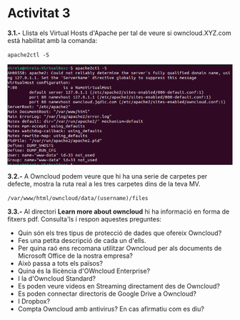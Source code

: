 # Activitat 3

**3.1.-** Llista els Virtual Hosts d'Apache per tal de veure si owncloud.XYZ.com està habilitat amb la comanda:

`apache2ctl -S`

![Captura](activitat3-1.png)

**3.2.-** A Owncloud podem veure que hi ha una serie de carpetes per defecte, mostra la ruta real a les tres carpetes dins de la teva MV.

`/var/www/html/owncloud/data/(username)/files`

**3.3.-** Al directori **Learn more about owncloud** hi ha informació en forma de fitxers pdf. Consulta'ls i respon aquestes preguntes:

* Quin són els tres tipus de protecció de dades que ofereix Owncloud?
* Fes una petita descripció de cada un d'ells.
* Per quina raó ens recomana utilitzar Owncloud per als documents de Microsoft Office de la nostra empresa?
* Això passa a tots els països?
* Quina és la llicència d'OWncloud Enterprise?
* I la d'Owncloud Standard?
* Es poden veure videos en Streaming directament des de Owncloud?
* Es poden connectar directoris de Google Drive a Owncloud?
* I Dropbox?
* Compta Owncloud amb antivirus? En cas afirmatiu com es diu?

